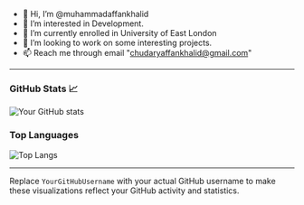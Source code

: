 - 👋 Hi, I’m @muhammadaffankhalid
- 👀 I’m interested in Development.
- 🌱 I’m currently enrolled in University of East London
- 💞️ I’m looking to work on some interesting projects.
- 📫 Reach me through email "chudaryaffankhalid@gmail.com"

---
### GitHub Stats 📈

![Your GitHub stats](https://github-readme-stats.vercel.app/api?username=muhammadaffankhalid&show_icons=true&theme=radical)

### Top Languages

![Top Langs](https://github-readme-stats.vercel.app/api/top-langs/?username=muhammadaffankhalid&layout=compact&theme=radical)

---

Replace `YourGitHubUsername` with your actual GitHub username to make these visualizations reflect your GitHub activity and statistics.
<!---
muhammadaffankhalid/muhammadaffankhalid is a ✨ special ✨ repository because its `README.md` (this file) appears on your GitHub profile.
You can click the Preview link to take a look at your changes.
--->
